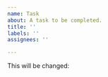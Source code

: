 ```yaml
---
name: Task
about: A task to be completed.
title: ''
labels: ''
assignees: ''

---
```


This will be changed:
